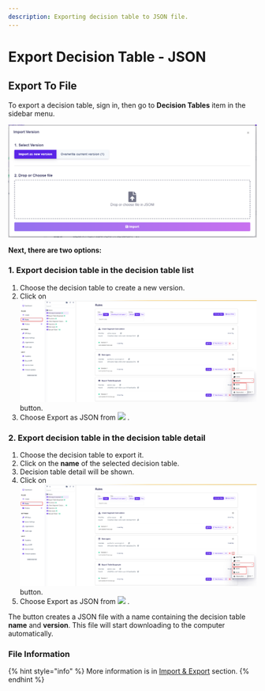 ```yaml
---
description: Exporting decision table to JSON file.
---
```


# Export Decision Table - JSON

## Export To File

To export a decision table, sign in, then go to **Decision Tables** item in the sidebar menu.

![](<../../.gitbook/assets/image (120).png>)

**Next, there are two options:**

### **1.** Export decision table in the decision table list

1. Choose the decision table to create a new version.
2. Click on ![](../../.gitbook/assets/export.png) button.
3. Choose Export as JSON from ![](../../.gitbook/assets/export-options.png) .

### 2. Export decision table in the decision table detail

1. Choose the decision table to export it.
2. Click on the **name** of the selected decision table.
3. Decision table detail will be shown.
4. Click on ![](../../.gitbook/assets/export.png) button.
5. Choose Export as JSON from ![](../../.gitbook/assets/export-options.png) .

The button creates a JSON file with a name containing the decision table **name** and **version**. This file will start downloading to the computer automatically.

### File Information

{% hint style="info" %}
More information is in [Import & Export](./) section.
{% endhint %}

